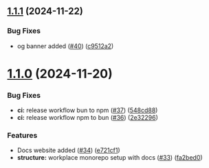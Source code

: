 ## [1.1.1](https://github.com/KeptCodes/StatStream/compare/v1.1.0...v1.1.1) (2024-11-22)


### Bug Fixes

* og banner added ([#40](https://github.com/KeptCodes/StatStream/issues/40)) ([c9512a2](https://github.com/KeptCodes/StatStream/commit/c9512a2c8970836498cb217da53bb01693380913))

# [1.1.0](https://github.com/KeptCodes/StatStream/compare/v1.0.2...v1.1.0) (2024-11-20)


### Bug Fixes

* **ci:** release workflow bun to npm ([#37](https://github.com/KeptCodes/StatStream/issues/37)) ([548cd88](https://github.com/KeptCodes/StatStream/commit/548cd88300b65c36c9ac08508f7da24457a6e9e1))
* **ci:** release workflow npm to bun ([#36](https://github.com/KeptCodes/StatStream/issues/36)) ([2e32296](https://github.com/KeptCodes/StatStream/commit/2e32296ea94ba7e734820144dda5ec39798537cb))


### Features

* Docs website added ([#34](https://github.com/KeptCodes/StatStream/issues/34)) ([e721cf1](https://github.com/KeptCodes/StatStream/commit/e721cf125f60e33d0332f560911b6afbbdb354a9))
* **structure:** workplace monorepo setup with docs ([#33](https://github.com/KeptCodes/StatStream/issues/33)) ([fa2bed0](https://github.com/KeptCodes/StatStream/commit/fa2bed067050e109bec2cd4383fe545cad1277b7))
